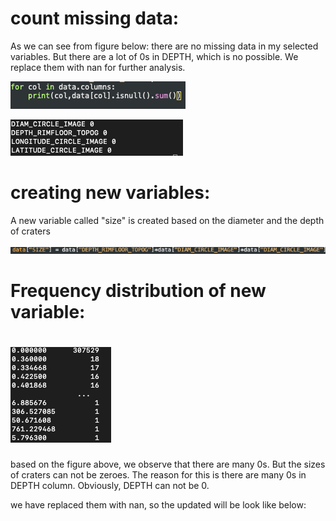 # count missing data:

As we can see from figure below: there are no missing data in my selected variables. But there are a lot of 0s in DEPTH, which is no possible. We replace them with nan for further analysis.

![Xnip2020-05-01_21-15-02.jpg](https://github.com/twodogs-wang/coursera_data_management-viualize/blob/master/week3/figures/Xnip2020-05-01_21-15-02.jpg)

![Xnip2020-05-01_21-14-42.jpg](https://github.com/twodogs-wang/coursera_data_management-viualize/blob/master/week3/figures/Xnip2020-05-01_21-14-42.jpg)

# creating new variables:

A new variable called "size" is created based on the diameter and the depth of craters

![Xnip2020-05-01_21-20-46.jpg](https://github.com/twodogs-wang/coursera_data_management-viualize/blob/master/week3/figures/Xnip2020-05-01_21-20-46.jpg)

# Frequency distribution of new variable:

# ![Xnip2020-05-01_21-22-38.jpg](https://github.com/twodogs-wang/coursera_data_management-viualize/blob/master/week3/figures/Xnip2020-05-01_21-22-38.jpg)

based on the figure above, we observe that there are many 0s. But the sizes of craters can not be zeroes. The reason for this is there are many 0s in DEPTH column. Obviously, DEPTH can not be 0. 

we have replaced them with nan, so the updated will be look like below:

